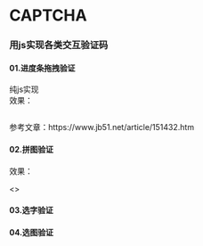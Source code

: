 # CAPTCHA
<h3>用js实现各类交互验证码</h3>
<h4>01.进度条拖拽验证</h4>
<p>纯js实现</br>效果：</p>
<img src/>
<p>参考文章：https://www.jb51.net/article/151432.htm</p>
<h4>02.拼图验证</h4>
<p>效果：</p>
<>
<h4>03.选字验证</h4>
<h4>04.选图验证</4>
